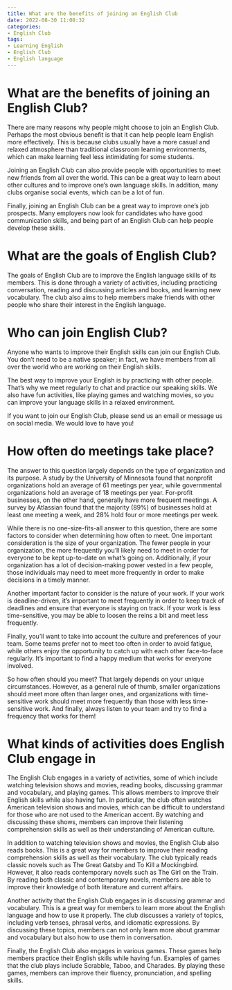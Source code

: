 ```yaml
---
title: What are the benefits of joining an English Club
date: 2022-08-30 11:08:32
categories:
- English Club
tags:
- Learning English
- English Club
- English language
---
```



#  What are the benefits of joining an English Club?

There are many reasons why people might choose to join an English Club. Perhaps the most obvious benefit is that it can help people learn English more effectively. This is because clubs usually have a more casual and relaxed atmosphere than traditional classroom learning environments, which can make learning feel less intimidating for some students.

Joining an English Club can also provide people with opportunities to meet new friends from all over the world. This can be a great way to learn about other cultures and to improve one’s own language skills. In addition, many clubs organise social events, which can be a lot of fun.

Finally, joining an English Club can be a great way to improve one’s job prospects. Many employers now look for candidates who have good communication skills, and being part of an English Club can help people develop these skills.

#  What are the goals of English Club?

The goals of English Club are to improve the English language skills of its members. This is done through a variety of activities, including practicing conversation, reading and discussing articles and books, and learning new vocabulary. The club also aims to help members make friends with other people who share their interest in the English language.

#  Who can join English Club?

Anyone who wants to improve their English skills can join our English Club. You don’t need to be a native speaker; in fact, we have members from all over the world who are working on their English skills.

The best way to improve your English is by practicing with other people. That’s why we meet regularly to chat and practice our speaking skills. We also have fun activities, like playing games and watching movies, so you can improve your language skills in a relaxed environment.

If you want to join our English Club, please send us an email or message us on social media. We would love to have you!

#  How often do meetings take place?

The answer to this question largely depends on the type of organization and its purpose. A study by the University of Minnesota found that nonprofit organizations hold an average of 61 meetings per year, while governmental organizations hold an average of 18 meetings per year. For-profit businesses, on the other hand, generally have more frequent meetings. A survey by Atlassian found that the majority (89%) of businesses hold at least one meeting a week, and 28% hold four or more meetings per week.

While there is no one-size-fits-all answer to this question, there are some factors to consider when determining how often to meet. One important consideration is the size of your organization. The fewer people in your organization, the more frequently you’ll likely need to meet in order for everyone to be kept up-to-date on what’s going on. Additionally, if your organization has a lot of decision-making power vested in a few people, those individuals may need to meet more frequently in order to make decisions in a timely manner.

Another important factor to consider is the nature of your work. If your work is deadline-driven, it’s important to meet frequently in order to keep track of deadlines and ensure that everyone is staying on track. If your work is less time-sensitive, you may be able to loosen the reins a bit and meet less frequently. 

Finally, you’ll want to take into account the culture and preferences of your team. Some teams prefer not to meet too often in order to avoid fatigue, while others enjoy the opportunity to catch up with each other face-to-face regularly. It’s important to find a happy medium that works for everyone involved.

So how often should you meet? That largely depends on your unique circumstances. However, as a general rule of thumb, smaller organizations should meet more often than larger ones, and organizations with time-sensitive work should meet more frequently than those with less time-sensitive work. And finally, always listen to your team and try to find a frequency that works for them!

#  What kinds of activities does English Club engage in

The English Club engages in a variety of activities, some of which include watching television shows and movies, reading books, discussing grammar and vocabulary, and playing games. This allows members to improve their English skills while also having fun. In particular, the club often watches American television shows and movies, which can be difficult to understand for those who are not used to the American accent. By watching and discussing these shows, members can improve their listening comprehension skills as well as their understanding of American culture.

In addition to watching television shows and movies, the English Club also reads books. This is a great way for members to improve their reading comprehension skills as well as their vocabulary. The club typically reads classic novels such as The Great Gatsby and To Kill a Mockingbird. However, it also reads contemporary novels such as The Girl on the Train. By reading both classic and contemporary novels, members are able to improve their knowledge of both literature and current affairs.

Another activity that the English Club engages in is discussing grammar and vocabulary. This is a great way for members to learn more about the English language and how to use it properly. The club discusses a variety of topics, including verb tenses, phrasal verbs, and idiomatic expressions. By discussing these topics, members can not only learn more about grammar and vocabulary but also how to use them in conversation.

Finally, the English Club also engages in various games. These games help members practice their English skills while having fun. Examples of games that the club plays include Scrabble, Taboo, and Charades. By playing these games, members can improve their fluency, pronunciation, and spelling skills.